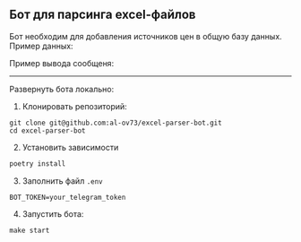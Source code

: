 ## Бот для парсинга excel-файлов

Бот необходим для добавления источников цен в общую базу данных.<br>
Пример данных:<br>

Пример вывода сообщеня:<br>

---
Развернуть бота локально:<br>
1. Клонировать репозиторий:
```commandline
git clone git@github.com:al-ov73/excel-parser-bot.git
cd excel-parser-bot
```

2. Установить зависимости
```python
poetry install
```

3. Заполнить файл `.env` 
```commandline
BOT_TOKEN=your_telegram_token
```
4. Запустить бота:
```python
make start
```